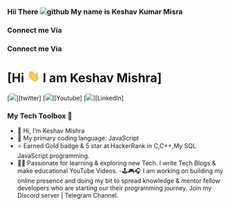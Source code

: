### Hii There <img src='https://github.com/TheDudeThatCode/TheDudeThatCode/blob/master/Assets/Hi.gif' alt='github' height='40'>  My name is Keshav Kumar Misra

### Connect me Via

### Connect me Via
# [Hi <img src="https://raw.githubusercontent.com/ABSphreak/ABSphreak/master/gifs/Hi.gif" width="30px"> I am Keshav Mishra]
[<img height="30" src="https://img.shields.io/badge/twitter-%231DA1F2.svg?&style=for-the-badge&logo=twitter&logoColor=white" />][twitter]
[<img height="30" src = "https://img.shields.io/badge/Youtube-%23E4405F.svg?&style=for-the-badge&logo=Youtube&logoColor=white">][Youtube] 
[<img height="30" src="https://img.shields.io/badge/linkedin-blue.svg?&style=for-the-badge&logo=linkedin&logoColor=white" />][LinkedIn]




### My Tech Toolbox 🧰

- 👋 Hi, I’m Keshav Mishra
- 👀 My primary coding language: JavaScript
- ⭐ Earned Gold badge & 5 star at HackerRank in C,C++,My SQL JavaScript programming.
 - 👨‍💻 Passionate for learning & exploring new Tech. I write Tech Blogs & make educational YouTube Videos.
 -🕹🎮🎧 I am working on building my online presence and doing my bit to spread knowledge & mentor fellow developers who are starting our their programming journey.
   Join my Discord server | Telegram Channel.
